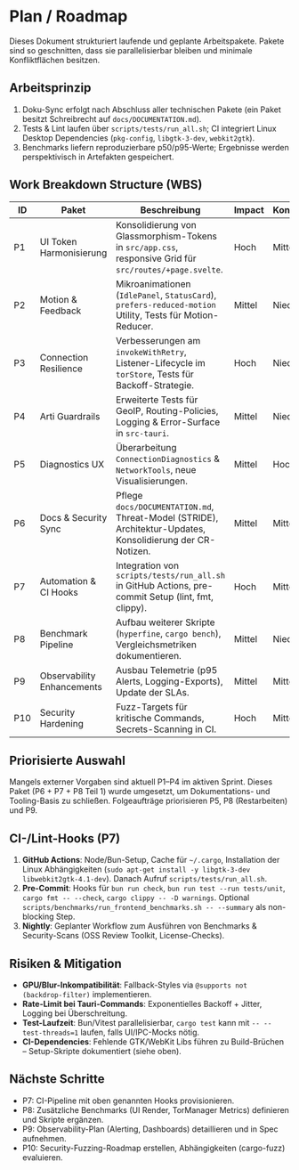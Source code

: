 # Plan / Roadmap

Dieses Dokument strukturiert laufende und geplante Arbeitspakete. Pakete sind so geschnitten, dass sie parallelisierbar bleiben und minimale Konfliktflächen besitzen.

## Arbeitsprinzip
1. Doku-Sync erfolgt nach Abschluss aller technischen Pakete (ein Paket besitzt Schreibrecht auf `docs/DOCUMENTATION.md`).
2. Tests & Lint laufen über `scripts/tests/run_all.sh`; CI integriert Linux Desktop Dependencies (`pkg-config`, `libgtk-3-dev`, `webkit2gtk`).
3. Benchmarks liefern reproduzierbare p50/p95-Werte; Ergebnisse werden perspektivisch in Artefakten gespeichert.

## Work Breakdown Structure (WBS)

| ID | Paket | Beschreibung | Impact | Konfliktrisiko |
|----|-------|--------------|--------|----------------|
| P1 | UI Token Harmonisierung | Konsolidierung von Glassmorphism-Tokens in `src/app.css`, responsive Grid für `src/routes/+page.svelte`. | Hoch | Mittel |
| P2 | Motion & Feedback | Mikroanimationen (`IdlePanel`, `StatusCard`), `prefers-reduced-motion` Utility, Tests für Motion-Reducer. | Mittel | Niedrig |
| P3 | Connection Resilience | Verbesserungen am `invokeWithRetry`, Listener-Lifecycle im `torStore`, Tests für Backoff-Strategie. | Hoch | Niedrig |
| P4 | Arti Guardrails | Erweiterte Tests für GeoIP, Routing-Policies, Logging & Error-Surface in `src-tauri`. | Mittel | Niedrig |
| P5 | Diagnostics UX | Überarbeitung `ConnectionDiagnostics` & `NetworkTools`, neue Visualisierungen. | Mittel | Hoch |
| P6 | Docs & Security Sync | Pflege `docs/DOCUMENTATION.md`, Threat-Model (STRIDE), Architektur-Updates, Konsolidierung der CR-Notizen. | Mittel | Mittel |
| P7 | Automation & CI Hooks | Integration von `scripts/tests/run_all.sh` in GitHub Actions, pre-commit Setup (lint, fmt, clippy). | Hoch | Mittel |
| P8 | Benchmark Pipeline | Aufbau weiterer Skripte (`hyperfine`, `cargo bench`), Vergleichsmetriken dokumentieren. | Mittel | Niedrig |
| P9 | Observability Enhancements | Ausbau Telemetrie (p95 Alerts, Logging-Exports), Update der SLAs. | Mittel | Mittel |
| P10| Security Hardening | Fuzz-Targets für kritische Commands, Secrets-Scanning in CI. | Hoch | Mittel |

## Priorisierte Auswahl
Mangels externer Vorgaben sind aktuell P1–P4 im aktiven Sprint. Dieses Paket (P6 + P7 + P8 Teil 1) wurde umgesetzt, um Dokumentations- und Tooling-Basis zu schließen. Folgeaufträge priorisieren P5, P8 (Restarbeiten) und P9.

## CI-/Lint-Hooks (P7)
1. **GitHub Actions**: Node/Bun-Setup, Cache für `~/.cargo`, Installation der Linux Abhängigkeiten (`sudo apt-get install -y libgtk-3-dev libwebkit2gtk-4.1-dev`). Danach Aufruf `scripts/tests/run_all.sh`.
2. **Pre-Commit**: Hooks für `bun run check`, `bun run test --run tests/unit`, `cargo fmt -- --check`, `cargo clippy -- -D warnings`. Optional `scripts/benchmarks/run_frontend_benchmarks.sh -- --summary` als non-blocking Step.
3. **Nightly**: Geplanter Workflow zum Ausführen von Benchmarks & Security-Scans (OSS Review Toolkit, License-Checks).

## Risiken & Mitigation
- **GPU/Blur-Inkompatibilität**: Fallback-Styles via `@supports not (backdrop-filter)` implementieren.
- **Rate-Limit bei Tauri-Commands**: Exponentielles Backoff + Jitter, Logging bei Überschreitung.
- **Test-Laufzeit**: Bun/Vitest parallelisierbar, `cargo test` kann mit `-- --test-threads=1` laufen, falls UI/IPC-Mocks nötig.
- **CI-Dependencies**: Fehlende GTK/WebKit Libs führen zu Build-Brüchen – Setup-Skripte dokumentiert (siehe oben).

## Nächste Schritte
- P7: CI-Pipeline mit oben genannten Hooks provisionieren.
- P8: Zusätzliche Benchmarks (UI Render, TorManager Metrics) definieren und Skripte ergänzen.
- P9: Observability-Plan (Alerting, Dashboards) detaillieren und in Spec aufnehmen.
- P10: Security-Fuzzing-Roadmap erstellen, Abhängigkeiten (cargo-fuzz) evaluieren.
